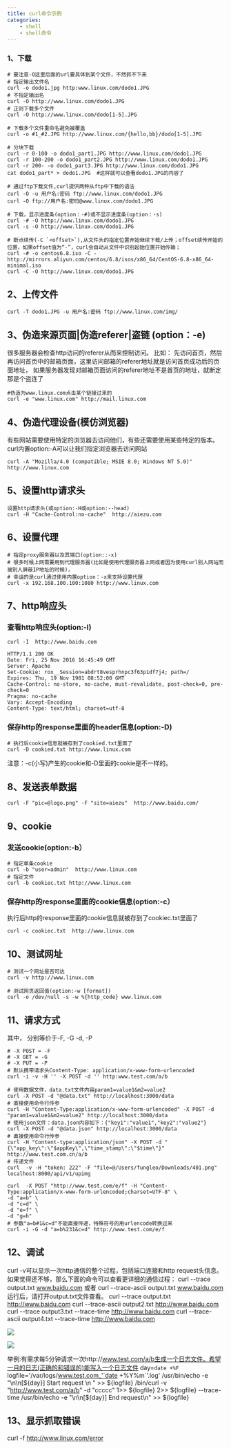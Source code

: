 ```yaml
---
title: curl命令示例
categories:
	- shell
	- shell命令
---
```

### 1、下载

```shell
# 要注意-O这里后面的url要具体到某个文件，不然抓不下来
# 指定输出文件名
curl -o dodo1.jpg http:www.linux.com/dodo1.JPG
# 不指定输出名
curl -O http://www.linux.com/dodo1.JPG
# 正则下载多个文件
curl -O http://www.linux.com/dodo[1-5].JPG

# 下载多个文件重命名避免被覆盖
curl -o #1_#2.JPG http://www.linux.com/{hello,bb}/dodo[1-5].JPG

# 分块下载
curl -r 0-100 -o dodo1_part1.JPG http://www.linux.com/dodo1.JPG
curl -r 100-200 -o dodo1_part2.JPG http://www.linux.com/dodo1.JPG
curl -r 200- -o dodo1_part3.JPG http://www.linux.com/dodo1.JPG
cat dodo1_part* > dodo1.JPG  #这样就可以查看dodo1.JPG的内容了

# 通过ftp下载文件,curl提供两种从ftp中下载的语法
curl -O -u 用户名:密码 ftp://www.linux.com/dodo1.JPG
curl -O ftp://用户名:密码@www.linux.com/dodo1.JPG

# 下载，显示进度条(option：-#)或不显示进度条(option：-s)
curl -# -O http://www.linux.com/dodo1.JPG
curl -s -O http://www.linux.com/dodo1.JPG

# 断点续传(-C `<offset>`),从文件头的指定位置开始继续下载/上传；offset续传开始的位置，如果offset值为“-”，curl会自动从文件中识别起始位置开始传输；
curl -# -o centos6.8.iso -C - http://mirrors.aliyun.com/centos/6.8/isos/x86_64/CentOS-6.8-x86_64-minimal.iso
curl -C -O http://www.linux.com/dodo1.JPG
```

## 2、上传文件

```shell
curl -T dodo1.JPG -u 用户名:密码 ftp://www.linux.com/img/
```

## 3、伪造来源页面|伪造referer|盗链 (option：-e)

很多服务器会检查http访问的referer从而来控制访问。
比如：
先访问首页，然后再访问首页中的邮箱页面，这里访问邮箱的referer地址就是访问首页成功后的页面地址，
如果服务器发现对邮箱页面访问的referer地址不是首页的地址，就断定那是个盗连了

```shell
#伪造为www.linux.com点击某个链接过来的
curl -e "www.linux.com" http://mail.linux.com
```

## 4、伪造代理设备(模仿浏览器)

有些网站需要使用特定的浏览器去访问他们，有些还需要使用某些特定的版本。curl内置option:-A可以让我们指定浏览器去访问网站

```shell
curl -A "Mozilla/4.0 (compatible; MSIE 8.0; Windows NT 5.0)" http://www.linux.com
```

## 5、设置http请求头

```shell
设置http请求头(或option:-H或option:--head)
curl -H "Cache-Control:no-cache"  http://aiezu.com
```

## 6、设置代理

```shell
# 指定proxy服务器以及其端口(option::-x)
# 很多时候上网需要用到代理服务器(比如是使用代理服务器上网或者因为使用curl别人网站而被别人屏蔽IP地址的时候)，
# 幸运的是curl通过使用内置option：-x来支持设置代理
curl -x 192.168.100.100:1080 http://www.linux.com
```

## 7、http响应头

### 查看http响应头(option:-I)

```shell
curl -I  http://www.baidu.com
```

```
HTTP/1.1 200 OK
Date: Fri, 25 Nov 2016 16:45:49 GMT
Server: Apache
Set-Cookie: rox__Session=abdrt8vesprhnpc3f63p1df7j4; path=/
Expires: Thu, 19 Nov 1981 08:52:00 GMT
Cache-Control: no-store, no-cache, must-revalidate, post-check=0, pre-check=0
Pragma: no-cache
Vary: Accept-Encoding
Content-Type: text/html; charset=utf-8

```

### 保存http的response里面的header信息(option:-D)

```shell
# 执行后cookie信息就被存到了cookied.txt里面了
curl -D cookied.txt http://www.linux.com
```

注意：-c(小写)产生的cookie和-D里面的cookie是不一样的。

## 8、发送表单数据

```shell
curl -F "pic=@logo.png" -F "site=aiezu"  http://www.baidu.com/
```

## 9、cookie

### 发送cookie(option:-b）

```
# 指定单条cookie
curl -b "user=admin"  http://www.linux.com
# 指定文件
curl -b cookiec.txt http://www.linux.com
```

### 保存http的response里面的cookie信息(option:-c）

执行后http的response里面的cookie信息就被存到了cookiec.txt里面了

```shell
curl -c cookiec.txt  http://www.linux.com
```

## 10、测试网址

```
# 测试一个网址是否可达
curl -v http://www.linux.com

# 测试网页返回值(option:-w [format])
curl -o /dev/null -s -w %{http_code} www.linux.com
```

## 11、请求方式

其中， 分别等价于-F, -G -d, -P

```shell
# -X POST = -F
# -X GET = -G
# -X PUT = -P
# 默认携带请求头Content-Type: application/x-www-form-urlencoded
curl -i -v -H '' -X POST -d '' http:www.test.com/a/b

# 使用数据文件，data.txt文件内容param1=value1&m2=value2
curl -X POST -d "@data.txt" http://localhost:3000/data
# 直接使用命令行传参
curl -H "Content-Type:application/x-www-form-urlencoded" -X POST -d "param1=value1&m2=value2" http://localhost:3000/data
# 使用json文件：data.json内容如下：{"key1":"value1","key2":"value2"}
curl -X POST -d "@data.json" http://localhost:3000/data
# 直接使用命令行传参
curl -H "Content-type:application/json" -X POST -d "{\"app_key\":\"$appKey\",\"time_stamp\":\"$time\"}" http://www.test.com.cn/a/b
# 传递文件
curl  -v -H "token: 222" -F "file=@/Users/fungleo/Downloads/401.png" localhost:8000/api/v1/upimg

curl  -X POST "http://www.test.com/e/f" -H "Content-Type:application/x-www-form-urlencoded;charset=UTF-8" \
-d "a=b" \
-d "c=d" \
-d "e=f" \
-d "g=h"
# 参数"a=b#1&c=d"不能直接传递，特殊符号的用urlencode转换过来
curl -i -G -d "a=b%231&c=d" http://www.test.com/e/f
```


## 12、调试

curl -v可以显示一次http通信的整个过程，包括端口连接和http request头信息。
如果觉得还不够，那么下面的命令可以查看更详细的通信过程：
curl --trace output.txt www.baidu.com 或者 curl --trace-ascii output.txt www.baidu.com
运行后，请打开output.txt文件查看。
curl --trace output.txt  http://www.baidu.com
curl --trace-ascii output2.txt  http://www.baidu.com
curl --trace output3.txt --trace-time http://www.baidu.com
curl --trace-ascii output4.txt --trace-time http://www.baidu.com

![](https://img-blog.csdnimg.cn/20190605132404348.png?x-oss-process=image/watermark,type_ZmFuZ3poZW5naGVpdGk,shadow_10,text_aHR0cHM6Ly9ibG9nLmNzZG4ubmV0L3d1aHVhZ3Vfd3VodWFndW8=,size_16,color_FFFFFF,t_70)

![](https://img-blog.csdnimg.cn/20190605132434969.png?x-oss-process=image/watermark,type_ZmFuZ3poZW5naGVpdGk,shadow_10,text_aHR0cHM6Ly9ibG9nLmNzZG4ubmV0L3d1aHVhZ3Vfd3VodWFndW8=,size_16,color_FFFFFF,t_70)

举例:有需求每5分钟请求一次http://www.test.com/a/b生成一个日志文件。希望一月的日志(正确的和错误的)能写入一个日志文件
day=`date +%F`
logfile='/var/logs/www.test.com_'`date +%Y%m`'.log'
/usr/bin/echo -e "\n\n[${day}] Start request \n " >> ${logfile}
/bin/curl -v "http://www.test.com/a/b" -d "ccccc" 1>> ${logfile} 2>> ${logfile} --trace-time
/usr/bin/echo -e "\n\n[${day}] End request\n" >> ${logfile}

## 13、显示抓取错误

curl -f http://www.linux.com/error
